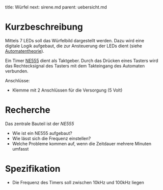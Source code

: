 title: Würfel
next: sirene.md
parent: uebersicht.md

# Kurzbeschreibung
Mittels 7 LEDs soll das Würfelbild dargestellt werden. Dazu wird eine digitale
Logik aufgebaut, die zur Ansteuerung der LEDs dient (siehe [Automatentheorie](/dic/grundlagen_der_digitaltechnik/automatentheorie.html)).

Ein Timer [NE555](https://de.wikipedia.org/wiki/NE555) dient als Taktgeber. Durch das Drücken eines Tasters wird das
Rechtecksignal des Tasters mit dem Takteingang des Automaten verbunden.

Anschlüsse:

* Klemme mit 2 Anschlüssen für die Versorgung (5 Volt)

# Recherche
Das zentrale Bauteil ist der *NE555*

* Wie ist ein NE555 aufgebaut?
* Wie lässt sich die Frequenz einstellen?
* Welche Probleme kommen auf, wenn die Zeitdauer mehrere Minuten umfasst

# Spezifikation
* Die Frequenz des Timers soll zwischen 10kHz und 100kHz liegen
